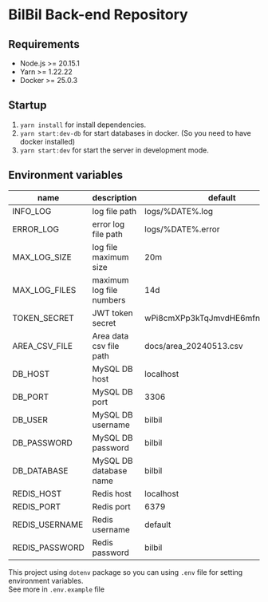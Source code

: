 # BilBil Back-end Repository

## Requirements

* Node.js >= 20.15.1
* Yarn >= 1.22.22
* Docker >= 25.0.3

## Startup

1. `yarn install` for install dependencies.
2. `yarn start:dev-db` for start databases in docker. (So you need to have docker installed)
3. `yarn start:dev` for start the server in development mode.

## Environment variables
| name           | description              | default                          |
|----------------|--------------------------|----------------------------------|
| INFO_LOG       | log file path            | logs/%DATE%.log                  |
| ERROR_LOG      | error log file path      | logs/%DATE%.error                |
| MAX_LOG_SIZE   | log file maximum size    | 20m                              |
| MAX_LOG_FILES  | maximum log file numbers | 14d                              |
| TOKEN_SECRET   | JWT token secret         | wPi8cmXPp3kTqJmvdHE6mfn0iqiP3dVE |
| AREA_CSV_FILE  | Area data csv file path  | docs/area_20240513.csv           |
| DB_HOST        | MySQL DB host            | localhost                        |
| DB_PORT        | MySQL DB port            | 3306                             |
| DB_USER        | MySQL DB username        | bilbil                           |
| DB_PASSWORD    | MySQL DB password        | bilbil                           |
| DB_DATABASE    | MySQL DB database name   | bilbil                           |
| REDIS_HOST     | Redis host               | localhost                        |
| REDIS_PORT     | Redis port               | 6379                             |
| REDIS_USERNAME | Redis username           | default                          |
| REDIS_PASSWORD | Redis password           | bilbil                           | 

This project using `dotenv` package so you can using `.env` file for setting environment variables.    
See more in `.env.example` file
